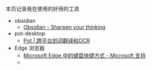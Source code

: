 本页记录我在使用的好用的工具
- obsidian
	- [Obsidian - Sharpen your thinking](https://obsidian.md/)
- pot-desktop
	- [Pot | 跨平台划词翻译和OCR](https://pot-app.com/)
- Edge 浏览器
	- [Microsoft Edge 中的键盘快捷方式 - Microsoft 支持](https://support.microsoft.com/zh-cn/microsoft-edge/microsoft-edge-%E4%B8%AD%E7%9A%84%E9%94%AE%E7%9B%98%E5%BF%AB%E6%8D%B7%E6%96%B9%E5%BC%8F-50d3edab-30d9-c7e4-21ce-37fe2713cfad)
	- 